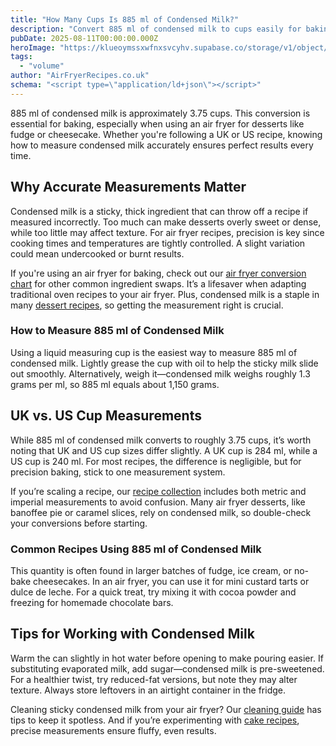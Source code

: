 ```yaml
---
title: "How Many Cups Is 885 ml of Condensed Milk?"
description: "Convert 885 ml of condensed milk to cups easily for baking and air fryer recipes. Get precise measurements in seconds!"
pubDate: 2025-08-11T00:00:00.000Z
heroImage: "https://klueoymssxwfnxsvcyhv.supabase.co/storage/v1/object/public/md/how-many-cups-is-885-ml-of-condensed-milk-d615fedc.webp"
tags:
  - "volume"
author: "AirFryerRecipes.co.uk"
schema: "<script type=\"application/ld+json\"></script>"
---
```


<p>885 ml of condensed milk is approximately 3.75 cups. This conversion is essential for baking, especially when using an air fryer for desserts like fudge or cheesecake. Whether you're following a UK or US recipe, knowing how to measure condensed milk accurately ensures perfect results every time.</p>  

<h2>Why Accurate Measurements Matter</h2>  
<p>Condensed milk is a sticky, thick ingredient that can throw off a recipe if measured incorrectly. Too much can make desserts overly sweet or dense, while too little may affect texture. For air fryer recipes, precision is key since cooking times and temperatures are tightly controlled. A slight variation could mean undercooked or burnt results.</p>  

<p>If you're using an air fryer for baking, check out our <a href=https://www.airfryerrecipe.co.uk/air-fryer-conversion-chart>air fryer conversion chart</a> for other common ingredient swaps. It’s a lifesaver when adapting traditional oven recipes to your air fryer. Plus, condensed milk is a staple in many <a href=https://www.airfryerrecipe.co.uk/recipe-category/dessert>dessert recipes</a>, so getting the measurement right is crucial.</p>  

<h3>How to Measure 885 ml of Condensed Milk</h3>  
<p>Using a liquid measuring cup is the easiest way to measure 885 ml of condensed milk. Lightly grease the cup with oil to help the sticky milk slide out smoothly. Alternatively, weigh it—condensed milk weighs roughly 1.3 grams per ml, so 885 ml equals about 1,150 grams.</p>  

<h2>UK vs. US Cup Measurements</h2>  
<p>While 885 ml of condensed milk converts to roughly 3.75 cups, it’s worth noting that UK and US cup sizes differ slightly. A UK cup is 284 ml, while a US cup is 240 ml. For most recipes, the difference is negligible, but for precision baking, stick to one measurement system.</p>  

<p>If you’re scaling a recipe, our <a href=https://www.airfryerrecipe.co.uk/recipes>recipe collection</a> includes both metric and imperial measurements to avoid confusion. Many air fryer desserts, like banoffee pie or caramel slices, rely on condensed milk, so double-check your conversions before starting.</p>  

<h3>Common Recipes Using 885 ml of Condensed Milk</h3>  
<p>This quantity is often found in larger batches of fudge, ice cream, or no-bake cheesecakes. In an air fryer, you can use it for mini custard tarts or dulce de leche. For a quick treat, try mixing it with cocoa powder and freezing for homemade chocolate bars.</p>  

<h2>Tips for Working with Condensed Milk</h2>  
<p>Warm the can slightly in hot water before opening to make pouring easier. If substituting evaporated milk, add sugar—condensed milk is pre-sweetened. For a healthier twist, try reduced-fat versions, but note they may alter texture. Always store leftovers in an airtight container in the fridge.</p>  

<p>Cleaning sticky condensed milk from your air fryer? Our <a href=https://www.airfryerrecipe.co.uk/air-fryer-cleaner>cleaning guide</a> has tips to keep it spotless. And if you’re experimenting with <a href=https://www.airfryerrecipe.co.uk/recipe-category/cakes>cake recipes</a>, precise measurements ensure fluffy, even results.</p>